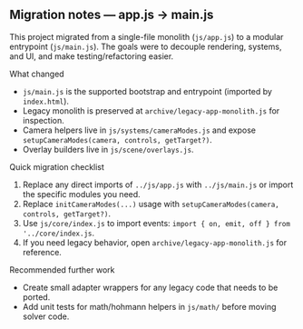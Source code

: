 ## Migration notes — app.js → main.js

This project migrated from a single-file monolith (`js/app.js`) to a modular
entrypoint (`js/main.js`). The goals were to decouple rendering, systems, and
UI, and make testing/refactoring easier.

What changed
- `js/main.js` is the supported bootstrap and entrypoint (imported by `index.html`).
- Legacy monolith is preserved at `archive/legacy-app-monolith.js` for inspection.
- Camera helpers live in `js/systems/cameraModes.js` and expose `setupCameraModes(camera, controls, getTarget?)`.
- Overlay builders live in `js/scene/overlays.js`.

Quick migration checklist
1. Replace any direct imports of `../js/app.js` with `../js/main.js` or import the specific modules you need.
2. Replace `initCameraModes(...)` usage with `setupCameraModes(camera, controls, getTarget?)`.
3. Use `js/core/index.js` to import events: `import { on, emit, off } from '../core/index.js`.
4. If you need legacy behavior, open `archive/legacy-app-monolith.js` for reference.

Recommended further work
- Create small adapter wrappers for any legacy code that needs to be ported.
- Add unit tests for math/hohmann helpers in `js/math/` before moving solver code.
